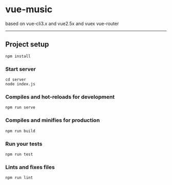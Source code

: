 # vue-music

based on vue-cli3.x and vue2.5x and vuex vue-router
___

## Project setup
```
npm install
```

### Start server
```
cd server
node index.js
```

### Compiles and hot-reloads for development
```
npm run serve
```

### Compiles and minifies for production
```
npm run build
```

### Run your tests
```
npm run test
```

### Lints and fixes files
```
npm run lint
```


